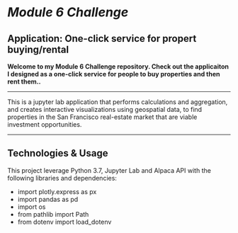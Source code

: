 # *Module 6 Challenge*
## Application: One-click service for propert buying/rental
**Welcome to my Module 6 Challenge repository. Check out the applicaiton I designed as a one-click service for people to buy properties and then rent them..**

---

This is a jupyter lab application that performs calculations and aggregation, and creates interactive visualizations using geospatial data, to find properties in the San Francisco real-estate market that are viable investment opportunities.

---

## Technologies & Usage
This project leverage Python 3.7, Jupyter Lab and Alpaca API with the following libraries and dependencies:
- import plotly.express as px
- import pandas as pd
- import os
- from pathlib import Path
- from dotenv import load_dotenv
